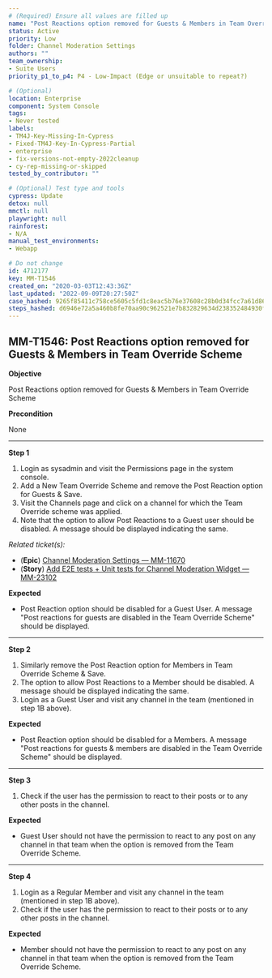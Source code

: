 ```yaml
---
# (Required) Ensure all values are filled up
name: "Post Reactions option removed for Guests & Members in Team Override Scheme"
status: Active
priority: Low
folder: Channel Moderation Settings
authors: ""
team_ownership: 
- Suite Users
priority_p1_to_p4: P4 - Low-Impact (Edge or unsuitable to repeat?)

# (Optional)
location: Enterprise
component: System Console
tags:
- Never tested
labels: 
- TM4J-Key-Missing-In-Cypress
- Fixed-TM4J-Key-In-Cypress-Partial
- enterprise
- fix-versions-not-empty-2022cleanup
- cy-rep-missing-or-skipped
tested_by_contributor: ""

# (Optional) Test type and tools
cypress: Update
detox: null
mmctl: null
playwright: null
rainforest: 
- N/A
manual_test_environments:
- Webapp

# Do not change
id: 4712177
key: MM-T1546
created_on: "2020-03-03T12:43:36Z"
last_updated: "2022-09-09T20:27:50Z"
case_hashed: 9265f85411c758ce5605c5fd1c8eac5b76e37608c28b0d34fcc7a61d869e0252bca419fcb87ee6c92a0df3372d6c536c
steps_hashed: d6946e72a5a460b8fe70aa90c962521e7b832829634d238352484930f5048e1db8ba84fba25b2bfe764dc93347ed29e9
---
```


<!-- (Auto-generated) Based on frontmatter's "key" and "name" -->

## MM-T1546: Post Reactions option removed for Guests & Members in Team Override Scheme

**Objective**

Post Reactions option removed for Guests & Members in Team Override Scheme

**Precondition**

None

---

**Step 1**

1. Login as sysadmin and visit the Permissions page in the system console.
2. Add a New Team Override Scheme and remove the Post Reaction option for Guests & Save.
3. Visit the Channels page and click on a channel for which the Team Override scheme was applied.
4. Note that the option to allow Post Reactions to a Guest user should be disabled. A message should be displayed indicating the same.

_Related ticket(s):_

- (**Epic**) [Channel Moderation Settings — MM-11670](https://mattermost.atlassian.net/browse/MM-11670)
- (**Story**) [Add E2E tests + Unit tests for Channel Moderation Widget — MM-23102](http://mmthttps%3A//mattermost.atlassian.net/browse/MM-23102)

**Expected**

- Post Reaction option should be disabled for a Guest User. A message "Post reactions for guests are disabled in the Team Override Scheme" should be displayed.

---

**Step 2**

1. Similarly remove the Post Reaction option for Members in Team Override Scheme & Save.
2. The option to allow Post Reactions to a Member should be disabled. A message should be displayed indicating the same.
3. Login as a Guest User and visit any channel in the team (mentioned in step 1B above).

**Expected**

- Post Reaction option should be disabled for a Members. A message "Post reactions for guests & members are disabled in the Team Override Scheme" should be displayed.

---

**Step 3**

1. Check if the user has the permission to react to their posts or to any other posts in the channel.

**Expected**

- Guest User should not have the permission to react to any post on any channel in that team when the option is removed from the Team Override Scheme.

---

**Step 4**

1. Login as a Regular Member and visit any channel in the team (mentioned in step 1B above).
2. Check if the user has the permission to react to their posts or to any other posts in the channel.

**Expected**

- Member should not have the permission to react to any post on any channel in that team when the option is removed from the Team Override Scheme.
